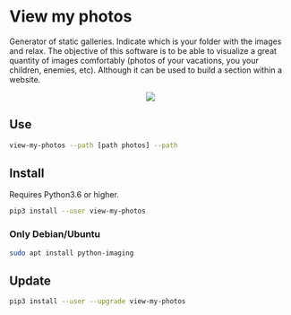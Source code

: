 # View my photos

Generator of static galleries. Indicate which is your folder with the images and relax.
The objective of this software is to be able to visualize a great quantity of images comfortably (photos of your vacations, you your children, enemies, etc). Although it can be used to build a section within a website.

<p align="center">
    <img src="https://min.gitcdn.link/repo/tanrax/terminal-AdvancedNewFile/master/demo.svg">
</p>

## Use

```bash
view-my-photos --path [path photos] --path
```

## Install

Requires Python3.6 or higher. 

``` bash
pip3 install --user view-my-photos
```

### Only Debian/Ubuntu

``` bash
sudo apt install python-imaging
```

## Update

``` bash
pip3 install --user --upgrade view-my-photos
```
